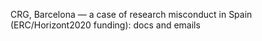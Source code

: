 CRG, Barcelona — a case of research misconduct in Spain (ERC/Horizont2020 funding): docs and emails
